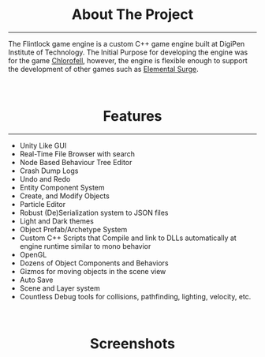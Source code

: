 <h1 style="text-align: center;">About The Project</h1>

---

The Flintlock game engine is a custom C++ game engine built at DigiPen Institute of Technology. The Initial Purpose for developing the engine was for the game [Chlorofell](http://rymanb/projects/chlorofell), however, the engine is flexible enough to support the development of other games such as [Elemental Surge](http://rymanb.com/projects/elementalsurge).

<br>

<h1 style="text-align: center;">Features</h1>

---

- Unity Like GUI
- Real-Time File Browser with search
- Node Based Behaviour Tree Editor
- Crash Dump Logs
- Undo and Redo
- Entity Component System
- Create, and Modify Objects
- Particle Editor
- Robust (De)Serialization system to JSON files
- Light and Dark themes
- Object Prefab/Archetype System
- Custom C++ Scripts that Compile and link to DLLs automatically at engine runtime similar to mono behavior
- OpenGL
- Dozens of Object Components and Behaviors
- Gizmos for moving objects in the scene view
- Auto Save
- Scene and Layer system
- Countless Debug tools for collisions, pathfinding, lighting, velocity, etc.

<br>

<h1 style="text-align: center;">Screenshots</h1>